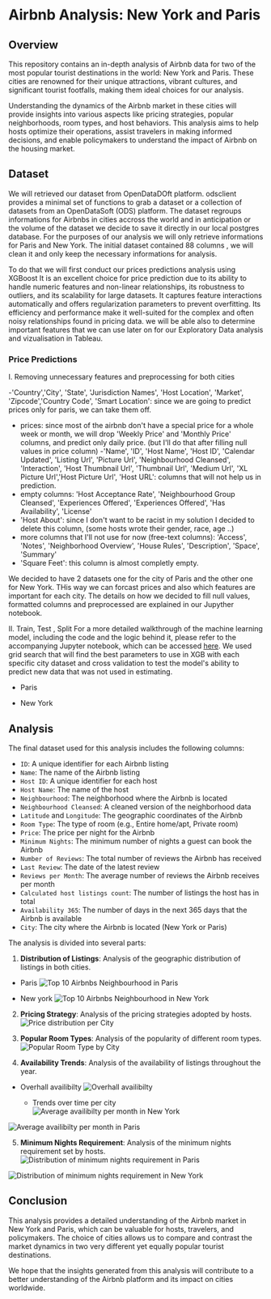 # Airbnb Analysis: New York and Paris

## Overview

This repository contains an in-depth analysis of Airbnb data for two of the most popular tourist destinations in the world: New York and Paris. These cities are renowned for their unique attractions, vibrant cultures, and significant tourist footfalls, making them ideal choices for our analysis. 

Understanding the dynamics of the Airbnb market in these cities will provide insights into various aspects like pricing strategies, popular neighborhoods, room types, and host behaviors. This analysis aims to help hosts optimize their operations, assist travelers in making informed decisions, and enable policymakers to understand the impact of Airbnb on the housing market.

## Dataset
We will retrieved our dataset from OpenDataDOft platform. odsclient provides a minimal set of functions to grab a dataset or a collection of datasets from an OpenDataSoft (ODS) platform.
The dataset regroups informations for Airbnbs in cities accross the world and in anticipation or the volume of the dataset we decide to save it directly in our local postgres database.
For the purposes of our analysis we will only retrieve informations for Paris and New York.
The initial dataset contained 88 columns , we will clean it and only keep the necessary informations for analysis.


To do that we will first conduct our prices predictions analysis using XGBoost It is an excellent choice for price prediction due to its ability to handle numeric features and non-linear relationships, its robustness to outliers, and its scalability for large datasets. It captures feature interactions automatically and offers regularization parameters to prevent overfitting. Its efficiency and performance make it well-suited for the complex and often noisy relationships found in pricing data. we will be able also to determine important features that we can use later on for our Exploratory Data analysis and vizualisation in Tableau.

### Price Predictions
I. Removing unnecessary features and preprocessing for both cities

-'Country','City', 'State', 'Jurisdiction Names', 'Host Location', 'Market', 'Zipcode','Country Code', 'Smart Location': since we are going to predict prices only for paris, we can take them off.
- prices: since most of the airbnb don't have a special price for a whole week or month, we will drop 'Weekly Price' and 'Monthly Price' columns, and predict only daily price. (but I'll do that after filling null values in price column)
-'Name', 'ID', 'Host Name', 'Host ID', 'Calendar Updated', 'Listing Url', 'Picture Url', 'Neighbourhood Cleansed', 'Interaction', 'Host Thumbnail Url', 'Thumbnail Url', 'Medium Url', 'XL Picture Url','Host Picture Url', 'Host URL': columns that will not help us in prediction.
- empty columns: 'Host Acceptance Rate', 'Neighbourhood Group Cleansed', 'Experiences Offered', 'Experiences Offered', 'Has Availability', 'License'
- 'Host About': since I don't want to be racist in my solution I decided to delete this column, (some hosts wrote their gender, race, age ..)
- more columns that I'll not use for now (free-text columns): 'Access', 'Notes', 'Neighborhood Overview', 'House Rules', 'Description', 'Space', 'Summary'
- 'Square Feet': this column is almost completly empty.

We decided to have 2 datasets one for the city of Paris and the other one for New York. THis way we can forcast prices and also which features are important for each city.
The details on how we decided to fill null values, formatted columns and preprocessed are explained in our Jupyther notebook.

II. Train, Test , Split
For a more detailed walkthrough of the machine learning model, including the code and the logic behind it, please refer to the accompanying Jupyter notebook, which can be accessed [here](https://github.com/Simro25011/Paris_-_NY_Airbnbs---Prices-Prediction---XGBoost/blob/main/Paris%20%26%20New%20York%20City%20Airbnb%20-%20Prices%20Prediction.ipynb).
We used grid search that will find the best parameters to use in XGB with each specific city dataset and cross validation to test the model's ability to predict new data that was not used in estimating.
  - Paris

  
  
  
  - New York 


## Analysis
The final dataset used for this analysis includes the following columns:

- `ID`: A unique identifier for each Airbnb listing
- `Name`: The name of the Airbnb listing
- `Host ID`: A unique identifier for each host
- `Host Name`: The name of the host
- `Neighbourhood`: The neighborhood where the Airbnb is located
- `Neighbourhood Cleansed`: A cleaned version of the neighborhood data
- `Latitude` and `Longitude`: The geographic coordinates of the Airbnb
- `Room Type`: The type of room (e.g., Entire home/apt, Private room)
- `Price`: The price per night for the Airbnb
- `Minimum Nights`: The minimum number of nights a guest can book the Airbnb
- `Number of Reviews`: The total number of reviews the Airbnb has received
- `Last Review`: The date of the latest review
- `Reviews per Month`: The average number of reviews the Airbnb receives per month
- `Calculated host listings count`: The number of listings the host has in total
- `Availability 365`: The number of days in the next 365 days that the Airbnb is available
- `City`: The city where the Airbnb is located (New York or Paris)


The analysis is divided into several parts:

1. **Distribution of Listings**: Analysis of the geographic distribution of listings in both cities.
  - Paris
   ![Top 10 Airbnbs Neighbourhood in Paris](https://github.com/Simro25011/Paris_-_NY_Airbnbs---Prices-Prediction---XGBoost/blob/main/Resources/top10_neighbourhoods_Paris.png)
   
   
   
   
   - New york
   ![Top 10 Airbnbs Neighbourhood in New York](https://github.com/Simro25011/Paris_-_NY_Airbnbs---Prices-Prediction---XGBoost/blob/main/Resources/top10_neighbourhoods_NY.png)
   
   


2. **Pricing Strategy**: Analysis of the pricing strategies adopted by hosts.
![Price distribution per City](https://github.com/Simro25011/Paris_-_NY_Airbnbs---Prices-Prediction---XGBoost/blob/main/Resources/Price%20distribution%20per%20City.png)

3. **Popular Room Types**: Analysis of the popularity of different room types.
![Popular Room Type by City](https://github.com/Simro25011/Paris_-_NY_Airbnbs---Prices-Prediction---XGBoost/blob/main/Resources/Popular%20Room%20Types%20by%20City.png)

4. **Availability Trends**: Analysis of the availability of listings throughout the year.
 - Overhall availibilty
![Overhall availibilty](https://github.com/Simro25011/Paris_-_NY_Airbnbs---Prices-Prediction---XGBoost/blob/main/Resources/Overhall%20availability%20of%20Airbnbs%20per%20City.png)

   - Trends over time per city
![Average availibilty per month in New York](https://github.com/Simro25011/Paris_-_NY_Airbnbs---Prices-Prediction---XGBoost/blob/main/Resources/NY%20Average%20Availability%20per%20Month.png)

![Average availibilty per month in Paris](https://github.com/Simro25011/Paris_-_NY_Airbnbs---Prices-Prediction---XGBoost/blob/main/Resources/Paris%20Average%20Availability%20per%20Month.png)


5. **Minimum Nights Requirement**: Analysis of the minimum nights requirement set by hosts.
![Distribution of minimum nights requirement in Paris](https://github.com/Simro25011/Paris_-_NY_Airbnbs---Prices-Prediction---XGBoost/blob/main/Resources/Distribution%20of%20minimum%20nights%20requirement%20in%20Paris.png)

![Distribution of minimum nights requirement in New York](https://github.com/Simro25011/Paris_-_NY_Airbnbs---Prices-Prediction---XGBoost/blob/main/Resources/Distribution%20of%20minimum%20nights%20requirement%20in%20New%20York.png)



## Conclusion

This analysis provides a detailed understanding of the Airbnb market in New York and Paris, which can be valuable for hosts, travelers, and policymakers. The choice of cities allows us to compare and contrast the market dynamics in two very different yet equally popular tourist destinations. 

We hope that the insights generated from this analysis will contribute to a better understanding of the Airbnb platform and its impact on cities worldwide.
